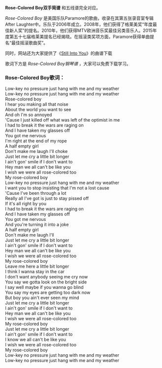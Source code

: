 

**Rose-Colored Boy双手简谱** 和五线谱完全对应。

_Rose-Colored Boy_ 是美国乐队Paramore的歌曲，收录在其第五张录音室专辑After
Laughter中。乐队于2006年成立。2008年，他们获得了格莱美奖“年度最佳新人奖”的提名。2010年，他们获得MTV欧洲音乐奖最佳另类音乐人。2015年度第五十七届格莱美提名已经揭晓。在摇滚类奖项方面，Paramore获得单曲提名“最佳摇滚歌曲奖”。

同时，网站还为大家提供了《[Still Into You](Music-2896-Still-Into-You-Paramore.html "Still
Into You")》的曲谱下载

歌词下方是 _Rose-Colored Boy钢琴谱_ ，大家可以免费下载学习。

### Rose-Colored Boy歌词：

Low-key no pressure just hang with me and my weather  
Low-key no pressure just hang with me and my weather  
Rose-colored boy  
I hear you making all that noise  
About the world you want to see  
And oh I'm so annoyed  
'Cause I just killed off what was left of the optimist in me  
I had to break it the wars are raging on  
And I have taken my glasses off  
You got me nervous  
I'm right at the end of my rope  
A half empty girl  
Don't make me laugh I'll choke  
Just let me cry a little bit longer  
I ain't gon' smile if I don't want to  
Hey man we all can't be like you  
I wish we were all rose-colored too  
My rose-colored boy  
Low-key no pressure just hang with me and my weather  
I want you to stop insisting that I'm not a lost cause  
'Cause I've been through a lot  
Really all I've got is just to stay pissed off  
If it's all right by you  
I had to break it the wars are raging on  
And I have taken my glasses off  
You got me nervous  
And you're turning it into a joke  
A half empty girl  
Don't make me laugh I'll  
Just let me cry a little bit longer  
I ain't gon' smile if I don't want to  
Hey man we all can't be like you  
I wish we were all rose-colored too  
My rose-colored boy  
Leave me here a little bit longer  
I think I wanna stay in the car  
I don't want anybody seeing me cry now  
You say we gotta look on the bright side  
I say well maybe if you wanna go blind  
You say my eyes are getting too dark now  
But boy you ain't ever seen my mind  
Just let me cry a little bit longer  
I ain't gon' smile if I don't want to  
Hey man we all can't be like you  
I wish we were all rose-colored too  
My rose-colored boy  
Just let me cry a little bit longer  
I ain't gon' smile if I don't want to  
I know we all can't be like you  
I wish we were all rose-colored too  
My rose-colored boy  
Low-key no pressure just hang with me and my weather  
Low-key no pressure just hang with me and my weather

